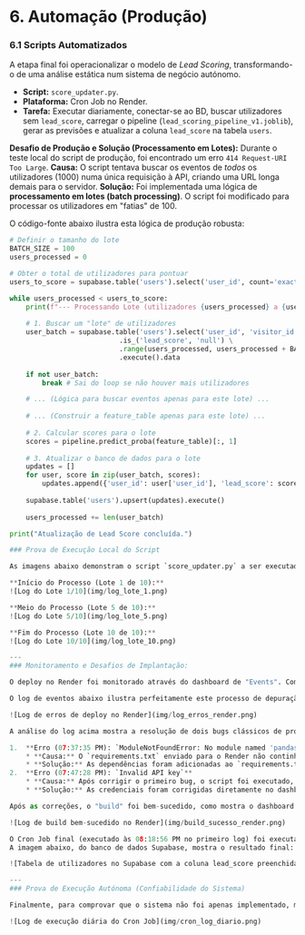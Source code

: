 # 6. Automação (Produção)

### 6.1 Scripts Automatizados
A etapa final foi operacionalizar o modelo de *Lead Scoring*, transformando-o de uma análise estática num sistema de negócio autónomo.

* **Script:** `score_updater.py`.
* **Plataforma:** Cron Job no Render.
* **Tarefa:** Executar diariamente, conectar-se ao BD, buscar utilizadores sem `lead_score`, carregar o pipeline (`lead_scoring_pipeline_v1.joblib`), gerar as previsões e atualizar a coluna `lead_score` na tabela `users`.

**Desafio de Produção e Solução (Processamento em Lotes):**
Durante o teste local do script de produção, foi encontrado um erro `414 Request-URI Too Large`.
 **Causa:** O script tentava buscar os eventos de *todos* os utilizadores (1000) numa única requisição à API, criando uma URL longa demais para o servidor.
 **Solução:** Foi implementada uma lógica de **processamento em lotes (batch processing)**. O script foi modificado para processar os utilizadores em "fatias" de 100.

O código-fonte abaixo ilustra esta lógica de produção robusta:

```python
# Definir o tamanho do lote
BATCH_SIZE = 100
users_processed = 0

# Obter o total de utilizadores para pontuar
users_to_score = supabase.table('users').select('user_id', count='exact').execute().count

while users_processed < users_to_score:
    print(f"--- Processando Lote (utilizadores {users_processed} a {users_processed + BATCH_SIZE}) ---")
    
    # 1. Buscar um "lote" de utilizadores
    user_batch = supabase.table('users').select('user_id', 'visitor_id') \
                           .is_('lead_score', 'null') \
                           .range(users_processed, users_processed + BATCH_SIZE - 1) \
                           .execute().data
    
    if not user_batch:
        break # Sai do loop se não houver mais utilizadores

    # ... (Lógica para buscar eventos apenas para este lote) ...
    
    # ... (Construir a feature_table apenas para este lote) ...
    
    # 2. Calcular scores para o lote
    scores = pipeline.predict_proba(feature_table)[:, 1]
    
    # 3. Atualizar o banco de dados para o lote
    updates = []
    for user, score in zip(user_batch, scores):
        updates.append({'user_id': user['user_id'], 'lead_score': score})
        
    supabase.table('users').upsert(updates).execute()
    
    users_processed += len(user_batch)

print("Atualização de Lead Score concluída.")

### Prova de Execução Local do Script

As imagens abaixo demonstram o script `score_updater.py` a ser executado localmente, validando a lógica de processamento em lotes. O script processa com sucesso os 1.000 utilizadores em 10 lotes separados de 100, evitando sobrecarga do servidor.

**Início do Processo (Lote 1 de 10):**
![Log do Lote 1/10](img/log_lote_1.png)

**Meio do Processo (Lote 5 de 10):**
![Log do Lote 5/10](img/log_lote_5.png)

**Fim do Processo (Lote 10 de 10):**
![Log do Lote 10/10](img/log_lote_10.png)

---
### Monitoramento e Desafios de Implantação:

O deploy no Render foi monitorado através do dashboard de "Events". Como é comum em qualquer processo de deploy do mundo real, o processo revelou bugs de produção que foram diagnosticados e corrigidos metodicamente.

O log de eventos abaixo ilustra perfeitamente este processo de depuração:

![Log de erros de deploy no Render](img/log_erros_render.png)

A análise do log acima mostra a resolução de dois bugs clássicos de produção:

1.  **Erro (07:37:35 PM): `ModuleNotFoundError: No module named 'pandas'`**
    * **Causa:** O `requirements.txt` enviado para o Render não continha as bibliotecas `pandas` e `numpy`.
    * **Solução:** As dependências foram adicionadas ao `requirements.txt` e um novo *commit* foi enviado.
2.  **Erro (07:47:28 PM): `Invalid API key`**
    * **Causa:** Após corrigir o primeiro bug, o script foi executado, mas falhou ao conectar-se ao Supabase. As credenciais (`SUPABASE_KEY`) nas Variáveis de Ambiente do Render estavam incorretas.
    * **Solução:** As credenciais foram corrigidas diretamente no dashboard do Render.

Após as correções, o "build" foi bem-sucedido, como mostra o dashboard do Render:

![Log de build bem-sucedido no Render](img/build_sucesso_render.png)

O Cron Job final (executado às 08:18:56 PM no primeiro log) foi executado com sucesso ("Process completed"), validando que o sistema automatizado estava 100% funcional.
A imagem abaixo, do banco de dados Supabase, mostra o resultado final: a coluna `lead_score` corretamente preenchida pelo script automatizado.

![Tabela de utilizadores no Supabase com a coluna lead_score preenchida](img/resultado_supabase.png)

---
### Prova de Execução Autónoma (Confiabilidade do Sistema)

Finalmente, para comprovar que o sistema não foi apenas implementado, mas é fiável a longo prazo, o log de eventos do Render abaixo mostra o Cron Job a ser executado com sucesso, pontualmente, todos os dias (14, 15 e 16 de Setembro), dias após a implementação original.

![Log de execução diária do Cron Job](img/cron_log_diario.png)